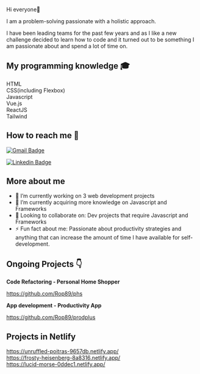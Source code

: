 Hi everyone👋

I am a problem-solving passionate with a holistic approach. </br>

I have been leading teams for the past few years and as I like a new challenge decided to learn how to code and it turned out to be something I am passionate about and spend a lot of time on. 

<h2>My programming knowledge 🎓</h2>

HTML</br>
CSS(including Flexbox)</br>
Javascript</br>
Vue.js</br>
ReactJS</br>
Tailwind</br>

<h2>How to reach me 📱</h2>

[![Gmail Badge](https://img.shields.io/badge/-ritaa.pinho@gmail.com-c14438?style=flat-square&logo=Gmail&logoColor=white&link=mailto:ritaa.pinho@gmail.com)](mailto:ritaa.pinho@gmail.com)

[![Linkedin Badge](https://img.shields.io/badge/-RitaPinho-blue?style=flat-square&logo=Linkedin&logoColor=white&link=https://www.linkedin.com/in/rita-pinho-011684163/)](https://www.linkedin.com/in/rita-pinho-011684163/) 

<h2>More about me</h2>

- 🔭 I’m currently working on 3 web development projects
- 🌱 I’m currently acquiring more knowledge on Javascript and Frameworks
- 💜 Looking to collaborate on: Dev projects that require Javascript and Frameworks
- ⚡ Fun fact about me: Passionate about productivity strategies and anything that can increase the amount of time I have available for self-development.


<h2>Ongoing Projects 👇 </h2>

<b>Code Refactoring - Personal Home Shopper</b>

https://github.com/Rop89/phs

<b> App development - Productivity App </b>

https://github.com/Rop89/prodplus

<h2>Projects in Netlify</h2>

https://unruffled-poitras-9657db.netlify.app/ </br>
https://frosty-heisenberg-8a8316.netlify.app/ </br>
https://lucid-morse-0ddec1.netlify.app/ </br>


